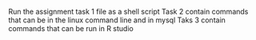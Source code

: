 Run the assignment task 1 file as a shell script
Task 2 contain commands that can be in the linux command line and in mysql
Taks 3 contain commands that can be run in R studio
